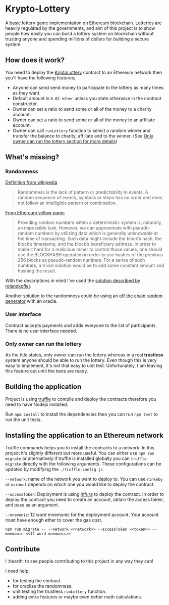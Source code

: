 Krypto-Lottery
=====

A basic lottery game implementation on Ethereum blockchain. Lotteries are heavily regulated by the governments, and aim of this project is to show people how easily you can build a lottery system on blockchain without trusting anyone and spending millions of dollars for building a secure system.

## How does it work?
You need to deploy the [KriptoLottery](./contracts/KriptoLottery.sol) contract to an Ethereum network then you'll have the following features;
- Anyone can send send money to participate to the lottery as many times as they want.
- Default amount is `0.02 ether` unless you state otherwise in the contract constructor.
- Owner can set a ratio to send some or all of the money to a charity account.
- Owner can set a ratio to send some or all of the money to an affiliate account.
- Owner can call `runLottery` function to select a random winner and transfer the balance to charity, affiliate and to the winner. (See [Only owner can run the lottery section for more details](#Only-owner-can-run-the-lottery))

## What's missing?
### Randomness

[Definition from wikipedia](https://en.wikipedia.org/wiki/Randomness) 
>Randomness is the lack of pattern or predictability in events. A random sequence of events, symbols or steps has no order and does not follow an intelligible pattern or combination.

[From Ethereum yellow paper](http://gavwood.com/paper.pdf)
>Providing random numbers within a deterministic system is, naturally, an impossible task. However, we can approximate with pseudo-random numbers by utilizing data which is generally unknowable at the time of transacting. Such data might include the block’s hash, the block’s timestamp, and the block’s beneficiary address. In order to make it hard for a malicious miner to control those values, one should use the BLOCKHASH operation in order to use hashes of the previous 256 blocks as pseudo-random numbers. For a series of such numbers, a trivial solution would be to add some constant amount and hashing the result.

With the descriptions in mind I've used the [solution described by rolandkofler](https://github.com/rolandkofler/ether-entrophy/blob/master/BlockHash2RNG.sol).

Another solution to the randomness could be using an [off the chain random generator](https://blog.oraclize.it/the-random-datasource-chapter-2-779946e54f49) with an oracle.

### User interface
Contract accepts payments and adds everyone to the list of participants. There is no user interface needed.

### Only owner can run the lottery
As the title states, only owner can run the lottery whereas  in a real **trustless** system anyone should be able to run the lottery. Even though this is very easy to implement, it's not that easy to unit test. Unfortunately, I am leaving this feature out until the tests are ready.

## Building the application
Project is using [truffle](truffleframework.com) to compile and deploy the contracts therefore you need to have Nodejs installed.

Run `npm install` to install the dependencies then you can run `npm test` to run the unit tests.

## Installing the application to an Ethereum network
Truffle commands helps you to install the contracts to a network. In this project it's slightly different but more useful. You can either use `npm run migrate` or alternatively if truffle is installed globally you can `truffle migrate` directly with the following arguments. These configurations can be updated by modifying the `./truffle-config.js`

`--network`: name of the network you want to deploy to. You can use `rinkeby` or `mainnet` depends on which one you would like to deploy the contract.

`--accessToken`: Deployment is using [infura](https://infura.io/) to deploy the contract. In order to deploy the contract you need to create an account, obtain the access token, and pass as an argument.

`--mnemonic`: 12 word mnemonic for the deployment account. Your account must have enough ether to cover the gas cost.

```
npm run migrate -- --network <<network>> --accessToken <<token>> --mnemonic <<12 word mnemonic>>
```

## Contribute

I :hearth: to see people contributing to this project in any way they can! 

I need help;
- for testing the contract.
- for oraclize the randomness.
- unit testing the trustless `runLottery` function.
- adding extra features or maybe even better math calculations.